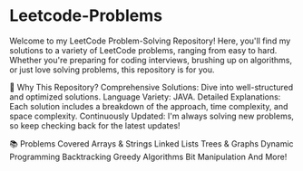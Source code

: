 # Leetcode-Problems
Welcome to my LeetCode Problem-Solving Repository! Here, you'll find my solutions to a variety of LeetCode problems, ranging from easy to hard. Whether you're preparing for coding interviews, brushing up on algorithms, or just love solving problems, this repository is for you.

🌟 Why This Repository?
Comprehensive Solutions: Dive into well-structured and optimized solutions.
Language Variety: JAVA.
Detailed Explanations: Each solution includes a breakdown of the approach, time complexity, and space complexity.
Continuously Updated: I'm always solving new problems, so keep checking back for the latest updates!

📚 Problems Covered
Arrays & Strings
Linked Lists
Trees & Graphs
Dynamic Programming
Backtracking
Greedy Algorithms
Bit Manipulation
And More!
